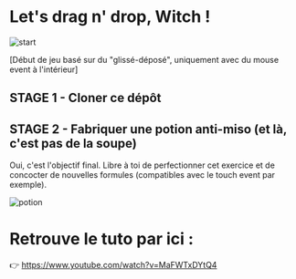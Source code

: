 # Let's drag n' drop, Witch !

![start](https://user-images.githubusercontent.com/105969133/224694112-0c3bcb75-f596-432a-b0b4-01336ea2e580.svg)

[Début de jeu basé sur du "glissé-déposé", uniquement avec du mouse event à l'intérieur]

## STAGE 1 - Cloner ce dépôt

## STAGE 2 - Fabriquer une potion anti-miso (et là, c'est pas de la soupe)
Oui, c'est l'objectif final. Libre à toi de perfectionner cet exercice et de concocter de nouvelles formules (compatibles avec le touch event par exemple).

![potion](https://user-images.githubusercontent.com/105969133/224699262-f79287b1-c54a-47d9-8af8-2834164bf6c4.svg)

# Retrouve le tuto par ici :
👉 https://www.youtube.com/watch?v=MaFWTxDYtQ4


